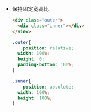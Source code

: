 - 保持固定宽高比

  ~~~html
  <div class="outer">
  	<div class="inner"></div>
  </view>
  ~~~

  ~~~css
  .outer{
      position: relative;
  	width: 100%;
  	height: 0;
  	padding-bottom: 100%; 
  }
  
  .inner{
      position: absolute;
  	width: 100%;
  	height: 100%;
  }
  ~~~

  